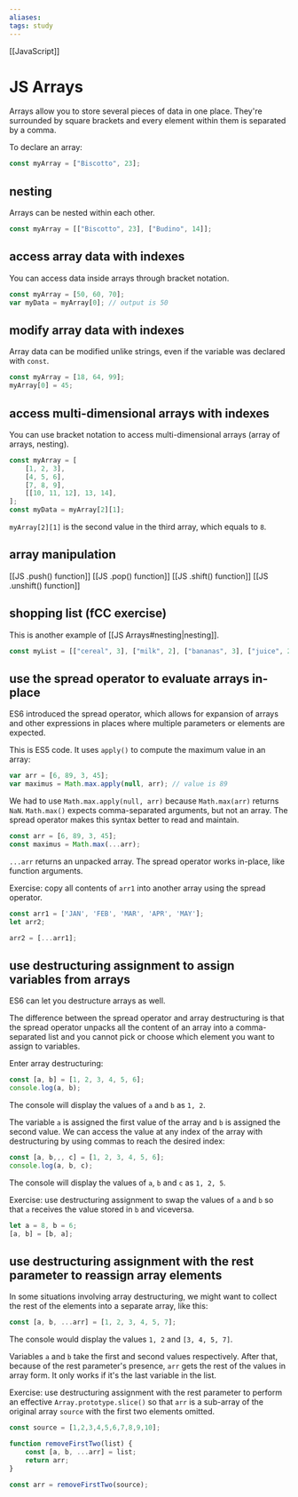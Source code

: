 ```yaml
---
aliases:
tags: study
---
```

[[JavaScript]]
# JS Arrays

Arrays allow you to store several pieces of data in one place.
They're surrounded by square brackets and every element within them is separated by a comma.

To declare an array:

```javascript
const myArray = ["Biscotto", 23];
```

## nesting

Arrays can be nested within each other.

```javascript
const myArray = [["Biscotto", 23], ["Budino", 14]];
```

## access array data with indexes

You can access data inside arrays through bracket notation.

```javascript
const myArray = [50, 60, 70];
var myData = myArray[0]; // output is 50
```

## modify array data with indexes

Array data can be modified unlike strings, even if the variable was declared with `const`.

```javascript
const myArray = [18, 64, 99];
myArray[0] = 45;
```

## access multi-dimensional arrays with indexes

You can use bracket notation to access multi-dimensional arrays (array of arrays, nesting).

```javascript
const myArray = [
	[1, 2, 3],
	[4, 5, 6],
	[7, 8, 9],
	[[10, 11, 12], 13, 14],
];
const myData = myArray[2][1];
```

`myArray[2][1]` is the second value in the third array, which equals to `8`.

## array manipulation

[[JS .push() function]]
[[JS .pop() function]]
[[JS .shift() function]]
[[JS .unshift() function]]

## shopping list (fCC exercise)

This is another example of [[JS Arrays#nesting|nesting]].

```js
const myList = [["cereal", 3], ["milk", 2], ["bananas", 3], ["juice", 2], ["eggs", 12]];
```

## use the spread operator to evaluate arrays in-place
ES6 introduced the spread operator, which allows for expansion of arrays and other expressions in places where multiple parameters or elements are expected.

This is ES5 code. It uses `apply()` to compute the maximum value in an array:

```js
var arr = [6, 89, 3, 45];
var maximus = Math.max.apply(null, arr); // value is 89
```

We had to use `Math.max.apply(null, arr)` because `Math.max(arr)` returns `NaN`. `Math.max()` expects comma-separated arguments, but not an array. The spread operator makes this syntax better to read and maintain.

```js
const arr = [6, 89, 3, 45];
const maximus = Math.max(...arr);
```

`...arr` returns an unpacked array.
The spread operator works in-place, like function arguments.

Exercise: copy all contents of `arr1` into another array using the spread operator.

```js
const arr1 = ['JAN', 'FEB', 'MAR', 'APR', 'MAY'];
let arr2;

arr2 = [...arr1];
```

## use destructuring assignment to assign variables from arrays
ES6 can let you destructure arrays as well.

The difference between the spread operator and array destructuring is that the spread operator unpacks all the content of an array into a comma-separated list and you cannot pick or choose which element you want to assign to variables.

Enter array destructuring:

```js
const [a, b] = [1, 2, 3, 4, 5, 6];
console.log(a, b);
```

The console will display the values of `a` and `b` as `1, 2`.

The variable `a` is assigned the first value of the array and `b` is assigned the second value. We can access the value at any index of the array with destructuring by using commas to reach the desired index:

```js
const [a, b,,, c] = [1, 2, 3, 4, 5, 6];
console.log(a, b, c);
```
The console will display the values of `a`, `b` and `c` as `1, 2, 5`.

Exercise: use destructuring assignment to swap the values of `a` and `b` so that `a` receives the value stored in `b` and viceversa.

```js
let a = 8, b = 6;
[a, b] = [b, a];
```

## use destructuring assignment with the rest parameter to reassign array elements
In some situations involving array destructuring, we might want to collect the rest of the elements into a separate array, like this:

```js
const [a, b, ...arr] = [1, 2, 3, 4, 5, 7];
```

The console would display the values `1, 2` and `[3, 4, 5, 7]`.

Variables `a` and `b` take the first and second values respectively. After that, because of the rest parameter's presence, `arr` gets the rest of the values in array form.
It only works if it's the last variable in the list.

Exercise: use destructuring assignment with the rest parameter to perform an effective `Array.prototype.slice()` so that `arr` is a sub-array of the original array `source` with the first two elements omitted.

```js
const source = [1,2,3,4,5,6,7,8,9,10];

function removeFirstTwo(list) {
	const [a, b, ...arr] = list;
	return arr;
}

const arr = removeFirstTwo(source);
```